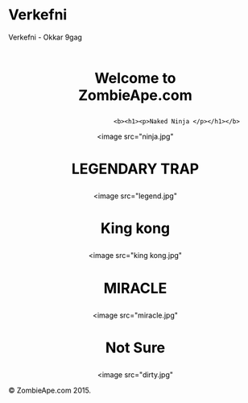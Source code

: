 # Verkefni
Verkefni - Okkar 9gag


<html>
<header>
<title>ZombieApe.com</title>
</header>
<center>
<body background="white" text="black">
                           <b><h1><p>Welcome to <br> ZombieApe.com </p></h1></b>
						   
						   
						   <b><h1><p>Naked Ninja </p></h1></b>
<image src="ninja.jpg"
                           <b><h1><p>LEGENDARY TRAP </p></h1></b>
<image src="legend.jpg"   
                           <b><h1><p>King kong </p></h1></b>
<image src="king kong.jpg"  
                           <b><h1><p>MIRACLE </p></h1></b>
<image src="miracle.jpg" 
                           <b><h1><p>Not Sure </p></h1></b>
<image src="dirty.jpg" 
</center>
<footer>&copy ZombieApe.com 2015.</footer>
</html>
